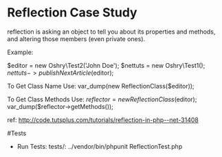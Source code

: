 Reflection Case Study
=====================

reflection is asking an object to tell you about its properties and methods, 
and altering those members (even private ones).

Example:

$editor = new Oshry\Test2('John Doe');
$nettuts = new Oshry\Test1();
$nettuts->publishNextArticle($editor);

To Get Class Name Use:
var_dump(new ReflectionClass($editor));

To Get Class Methods Use:
$reflector = new ReflectionClass($editor);
var_dump($reflector->getMethods());


ref: http://code.tutsplus.com/tutorials/reflection-in-php--net-31408

#Tests
 - Run Tests: tests/: ../vendor/bin/phpunit ReflectionTest.php